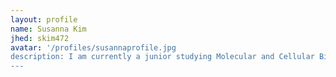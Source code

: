 ```yaml
---
layout: profile
name: Susanna Kim
jhed: skim472
avatar: '/profiles/susannaprofile.jpg
description: I am currently a junior studying Molecular and Cellular Biology as well as Spanish for the Professions at Johns Hopkins University. I am interested in learning more about the applications of data analysis in biological research. In my free time, I enjoy playing the flute, hiking, and baking.
---
```

